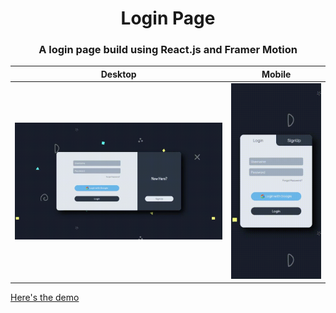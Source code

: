 <h1 align="center">Login Page</h1>

<h3 align="center">
A login page build using React.js and Framer Motion
</h3>

Desktop        |  Mobile
:-------------------------:|:-------------------------:
![](./github/LoginPageDesktop.gif)  |   ![](./github/LoginPageMobile.gif)

[Here's the demo](https://shivamchhapola.github.io/Login-Page-with-Framer-Motion)
